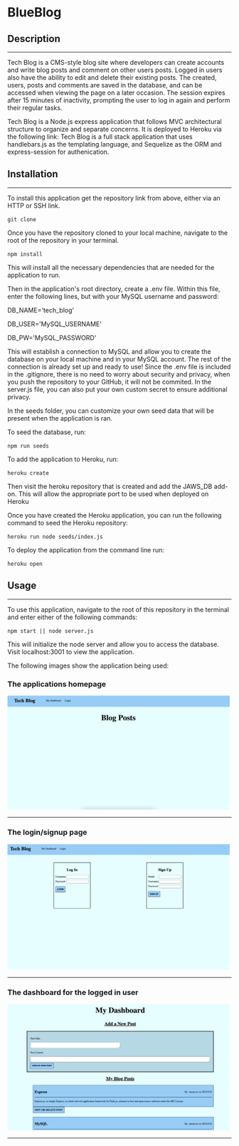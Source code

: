 # BlueBlog


## Description
***

Tech Blog is a CMS-style blog site where developers can create accounts and write blog posts and comment on other users posts. Logged in users also have the ability to edit and delete their existing posts. The created, users, posts and comments are saved in the database, and can be accessed when viewing the page on a later occasion. The session expires after 15 minutes of inactivity, prompting the user to log in again and perform their regular tasks. 

Tech Blog is a Node.js express application that follows MVC architectural structure to organize and separate concerns. It is deployed to Heroku via the following link:
Tech Blog is a full stack application that uses handlebars.js as the templating language, and Sequelize as the ORM and express-session for authenication. 

## Installation
***

To install this application get the repository link from above, either via an HTTP or SSH link. 

```
git clone 
```

Once you have the repository cloned to your local machine, navigate to the root of the repository in your terminal.

```
npm install
```

This will install all the necessary dependencies that are needed for the application to run.

Then in the application's root directory, create a .env file. Within this file, enter the following lines, but with your MySQL username and password:

DB_NAME='tech_blog'

DB_USER='MySQL_USERNAME'

DB_PW='MySQL_PASSWORD'

This will establish a connection to MySQL and allow you to create the database on your local machine and in your MySQL account. The rest of the connection is already set up and ready to use!
Since the .env file is included in the .gitignore, there is no need to worry about security and privacy, when you push the repository to your GitHub, it will not be commited. In the server.js file, you can also put your own custom secret to ensure additional privacy. 

In the seeds folder, you can customize your own seed data that will be present when the application is ran. 

To seed the database, run: 

```
npm run seeds
```

To add the application to Heroku, run: 

```
heroku create
```

Then visit the heroku repository that is created and add the JAWS_DB add-on. This will allow the appropriate port to be used when deployed on Heroku

Once you have created the Heroku application, you can run the following command to seed the Heroku repository: 

```
heroku run node seeds/index.js
```

To deploy the application from the command line run: 

```
heroku open
```

## Usage
***

To use this application, navigate to the root of this repository in the terminal and enter either of the following commands:

```
npm start || node server.js
```

This will initialize the node server and allow you to access the database. Visit localhost:3001 to view the application.  

The following images show the application being used: 

### The applications homepage

<img src="./assets/images/1.png" width="500"> 

***

### The login/signup page

<img src="./assets/images/2.png" width="500">

***

### The dashboard for the logged in user

<img src="./assets/images/3.png" width="500">


***


